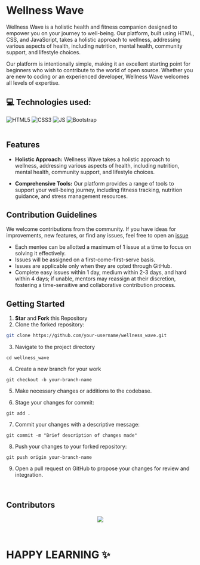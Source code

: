 # Wellness Wave

Wellness Wave is a holistic health and fitness companion designed to empower you on your journey to well-being. Our platform, built using HTML, CSS, and JavaScript, takes a holistic approach to wellness, addressing various aspects of health, including nutrition, mental health, community support, and lifestyle choices.

Our platform is intentionally simple, making it an excellent starting point for beginners who wish to contribute to the world of open source. Whether you are new to coding or an experienced developer, Wellness Wave welcomes all levels of expertise.


## 💻 Technologies used:
![HTML5](https://img.shields.io/badge/HTML5-E34F26?style=for-the-badge&logo=html5&logoColor=white)
![CSS3](https://img.shields.io/badge/CSS3-1572B6?style=for-the-badge&logo=css3&logoColor=white)
![JS](https://img.shields.io/badge/JavaScript-F7DF1E?style=for-the-badge&logo=javascript&logoColor=black)
![Bootstrap](https://img.shields.io/badge/Bootstrap-563D7C?style=for-the-badge&logo=bootstrap&logoColor=white)
<br><br>

## Features

- **Holistic Approach:** Wellness Wave takes a holistic approach to wellness, addressing various aspects of health, including nutrition, mental health, community support, and lifestyle choices.

- **Comprehensive Tools:** Our platform provides a range of tools to support your well-being journey, including fitness tracking, nutrition guidance, and stress management resources.


## Contribution Guidelines
We welcome contributions from the community. If you have ideas for improvements, new features, or find any issues, feel free to open an [issue](https://github.com/ritika728/Wellness_Wave/issues)

- Each mentee can be allotted a maximum of 1 issue at a time to focus on solving it effectively.
-  Issues will be assigned on a first-come-first-serve basis. 
- Issues are applicable only when they are opted through GitHub. 
- Complete easy issues within 1 day, medium within 2-3 days, and hard within 4 days; if unable, mentors may reassign at their discretion, fostering a time-sensitive and collaborative contribution process.

## Getting Started

1. **Star** and **Fork** this Repository
2. Clone the forked repository:

```bash
git clone https://github.com/your-username/wellness_wave.git
```
3. Navigate to the project directory 
```
cd wellness_wave
```
4. Create a new branch for your work
```
git checkout -b your-branch-name
```
5. Make necessary changes or additions to the codebase.

6. Stage your changes for commit:
```
git add .
```
7. Commit your changes with a descriptive message:
```
git commit -m "Brief description of changes made"
```
8. Push your changes to your forked repository:
```
git push origin your-branch-name
```
9. Open a pull request on GitHub to propose your changes for review and integration.

<br/>

## Contributors

<p align="center">
<a href="https://github.com/ritika728/wellness_wave/graphs/contributors">
  <img src="https://contrib.rocks/image?repo=ritika728/wellness_wave" />
</a>
</p>
<br/>


# HAPPY LEARNING ✨


